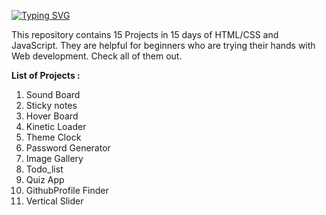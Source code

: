 [![Typing SVG](https://readme-typing-svg.herokuapp.com?color=2316F7&lines=15-Projects-in-15-Days)](https://git.io/typing-svg)

This repository contains 15 Projects in 15 days of HTML/CSS and JavaScript.
 They are helpful for beginners who are trying their hands with Web development.
 Check all of them out.

<b>List of Projects :

1) </B>Sound Board
2) Sticky notes
3) Hover Board
4) Kinetic Loader
5) Theme Clock
6) Password Generator
7) Image Gallery
8) Todo_list
9) Quiz App
10) GithubProfile Finder
11) Vertical Slider
